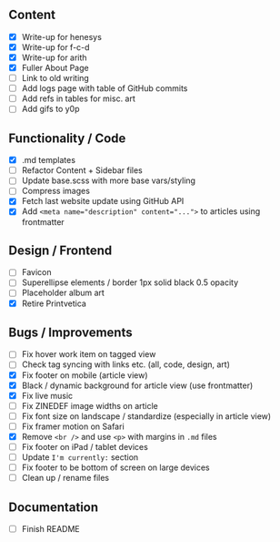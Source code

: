 ## Content

- [x] Write-up for henesys
- [x] Write-up for f-c-d
- [x] Write-up for arith
- [x] Fuller About Page
- [ ] Link to old writing
- [ ] Add logs page with table of GitHub commits
- [ ] Add refs in tables for misc. art
- [ ] Add gifs to y0p

## Functionality / Code

- [x] .md templates
- [ ] Refactor Content + Sidebar files
- [ ] Update base.scss with more base vars/styling
- [ ] Compress images
- [x] Fetch last website update using GitHub API
- [x] Add `<meta name="description" content="...">` to articles using frontmatter

## Design / Frontend

- [ ] Favicon
- [ ] Superellipse elements / border 1px solid black 0.5 opacity
- [ ] Placeholder album art
- [x] Retire Printvetica

## Bugs / Improvements

- [ ] Fix hover work item on tagged view
- [ ] Check tag syncing with links etc. (all, code, design, art)
- [x] Fix footer on mobile (article view)
- [x] Black / dynamic background for article view (use frontmatter)
- [x] Fix live music
- [ ] Fix ZINEDEF image widths on article
- [ ] Fix font size on landscape / standardize (especially in article view)
- [ ] Fix framer motion on Safari
- [x] Remove `<br />` and use `<p>` with margins in `.md` files
- [ ] Fix footer on iPad / tablet devices
- [ ] Update `I'm currently:` section
- [ ] Fix footer to be bottom of screen on large devices
- [ ] Clean up / rename files

## Documentation

- [ ] Finish README